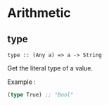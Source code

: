 Arithmetic
==========

type
----

`type :: (Any a) => a -> String`

Get the literal type of a value.

Example :
```clojure
(type True) ;; "Bool"
```
